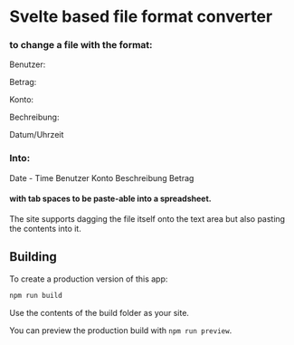 # Svelte based file format converter 

### to change a file with the format: 

Benutzer: 

Betrag: 

Konto:

Bechreibung:

Datum/Uhrzeit

### Into: 

Date - Time	Benutzer	Konto Beschreibung	Betrag

#### with tab spaces to be paste-able into a spreadsheet. 

The site supports dagging the file itself onto the text area but also pasting the contents into it. 



## Building

To create a production version of this app:

```bash
npm run build
```

Use the contents of the build folder as your site. 

You can preview the production build with `npm run preview`.


